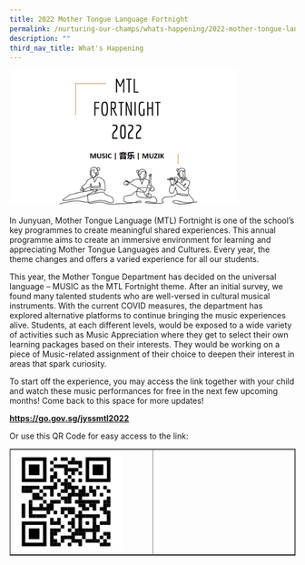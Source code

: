 ```yaml
---
title: 2022 Mother Tongue Language Fortnight
permalink: /nurturing-our-champs/whats-happening/2022-mother-tongue-language-fortnight/
description: ""
third_nav_title: What's Happening
---
```

<img style="width: 80%;" src="/images/mtlf1.jpg" />
<p>In Junyuan, Mother Tongue Language (MTL) Fortnight is one of the school&rsquo;s key programmes to&nbsp;create meaningful shared experiences. This annual programme aims to create an immersive environment for learning and appreciating Mother Tongue Languages and Cultures. Every year, the theme changes and offers a varied experience for all our students.&nbsp;</p>
<p>This year, the Mother Tongue Department has decided on the universal language &ndash; MUSIC as the MTL Fortnight theme. After an initial survey, we found many talented students who are well-versed in cultural musical instruments. With the current COVID measures, the department has explored alternative platforms to continue bringing the music experiences alive. Students, at each different levels, would be exposed to a wide variety of activities such as Music Appreciation where they get to select their own learning packages based on their interests. They would be working on a piece of Music-related assignment of their choice to deepen their interest in areas that spark curiosity.&nbsp;</p>
<p>To start off the experience, you may access the link together with your child and watch these music performances for free in the next few upcoming months! Come back to this space for more updates!</p>
<p><u><strong><a href="https://go.gov.sg/jyssmtl2022" target="_blank" rel="noopener">https://go.gov.sg/jyssmtl2022</a></strong></u></p>
<p>Or use this QR Code for easy access to the link:</p>
<table style="border-collapse: collapse; width: 100%;" border="1">
<tbody>
<tr>
<td style="width: 50%;"><img style="width: 80%;" src="/images/mtlf2.png" /></td>
<td style="width: 50%;">&nbsp;</td>
</tr>
</tbody>
</table>